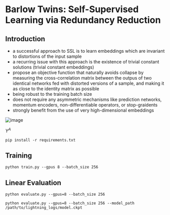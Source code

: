 # Barlow Twins: Self-Supervised Learning via Redundancy Reduction

## Introduction
- a successful approach to SSL is to learn embeddings which are invariant to distortions of the input sample
- a recurring issue with this approach is the existence of trivial constant solutions (trivial constant embeddings) 
- propose an objective function that naturally avoids collapse by measuring the cross-correlation matrix between the outpus of two identical networks fed with distorted versions of a sample, and making it as close to the identity matrix as possible
- being robust to the training batch size
- does not require any asymmetric mechanisms like prediction networks, momentum encoders, non-differentiable operators, or stop-graidents
- strongly benefit from the use of very high-dimensional embeddings


![image](https://user-images.githubusercontent.com/38284936/128422997-d8d29703-7c4c-4755-a477-97e012e1e0fc.png)

$Y^A$


```
pip install -r requirements.txt
```

## Training 
```
python train.py --gpus 8 --batch_size 256
```

## Linear Evaluation
```
python evaluate.py --gpus=8 --batch_size 256
```
```
python evaluate.py --gpus=8 --batch_size 256 --model_path /path/to/lightning_logs/model.ckpt
```
